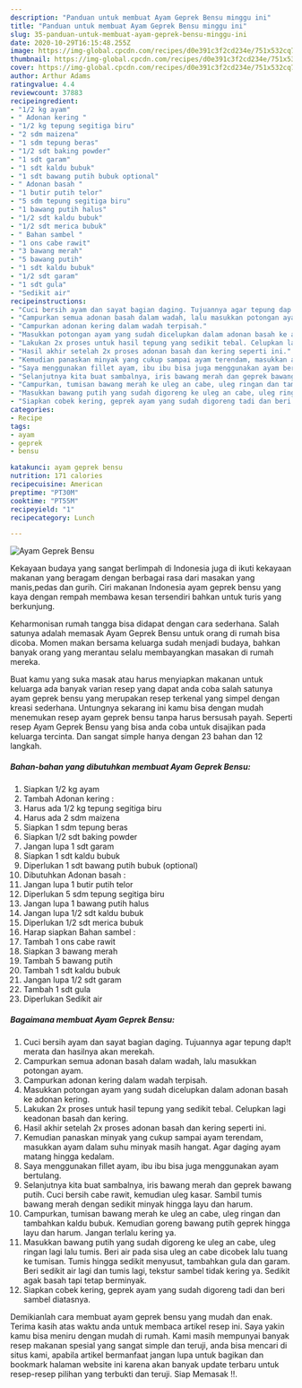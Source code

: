 ```yaml
---
description: "Panduan untuk membuat Ayam Geprek Bensu minggu ini"
title: "Panduan untuk membuat Ayam Geprek Bensu minggu ini"
slug: 35-panduan-untuk-membuat-ayam-geprek-bensu-minggu-ini
date: 2020-10-29T16:15:48.255Z
image: https://img-global.cpcdn.com/recipes/d0e391c3f2cd234e/751x532cq70/ayam-geprek-bensu-foto-resep-utama.jpg
thumbnail: https://img-global.cpcdn.com/recipes/d0e391c3f2cd234e/751x532cq70/ayam-geprek-bensu-foto-resep-utama.jpg
cover: https://img-global.cpcdn.com/recipes/d0e391c3f2cd234e/751x532cq70/ayam-geprek-bensu-foto-resep-utama.jpg
author: Arthur Adams
ratingvalue: 4.4
reviewcount: 37883
recipeingredient:
- "1/2 kg ayam"
- " Adonan kering "
- "1/2 kg tepung segitiga biru"
- "2 sdm maizena"
- "1 sdm tepung beras"
- "1/2 sdt baking powder"
- "1 sdt garam"
- "1 sdt kaldu bubuk"
- "1 sdt bawang putih bubuk optional"
- " Adonan basah "
- "1 butir putih telor"
- "5 sdm tepung segitiga biru"
- "1 bawang putih halus"
- "1/2 sdt kaldu bubuk"
- "1/2 sdt merica bubuk"
- " Bahan sambel "
- "1 ons cabe rawit"
- "3 bawang merah"
- "5 bawang putih"
- "1 sdt kaldu bubuk"
- "1/2 sdt garam"
- "1 sdt gula"
- "Sedikit air"
recipeinstructions:
- "Cuci bersih ayam dan sayat bagian daging. Tujuannya agar tepung dap!t merata dan hasilnya akan merekah."
- "Campurkan semua adonan basah dalam wadah, lalu masukkan potongan ayam."
- "Campurkan adonan kering dalam wadah terpisah."
- "Masukkan potongan ayam yang sudah dicelupkan dalam adonan basah ke adonan kering."
- "Lakukan 2x proses untuk hasil tepung yang sedikit tebal. Celupkan lagi keadonan basah dan kering."
- "Hasil akhir setelah 2x proses adonan basah dan kering seperti ini."
- "Kemudian panaskan minyak yang cukup sampai ayam terendam, masukkan ayam dalam suhu minyak masih hangat. Agar daging ayam matang hingga kedalam."
- "Saya menggunakan fillet ayam, ibu ibu bisa juga menggunakan ayam bertulang."
- "Selanjutnya kita buat sambalnya, iris bawang merah dan geprek bawang putih. Cuci bersih cabe rawit, kemudian uleg kasar. Sambil tumis bawang merah dengan sedikit minyak hingga layu dan harum."
- "Campurkan, tumisan bawang merah ke uleg an cabe, uleg ringan dan tambahkan kaldu bubuk. Kemudian goreng bawang putih geprek hingga layu dan harum. Jangan terlalu kering ya."
- "Masukkan bawang putih yang sudah digoreng ke uleg an cabe, uleg ringan lagi lalu tumis. Beri air pada sisa uleg an cabe dicobek lalu tuang ke tumisan. Tumis hingga sedikit menyusut, tambahkan gula dan garam. Beri sedikit air lagi dan tumis lagi, tekstur sambel tidak kering ya. Sedikit agak basah tapi tetap berminyak."
- "Siapkan cobek kering, geprek ayam yang sudah digoreng tadi dan beri sambel diatasnya."
categories:
- Recipe
tags:
- ayam
- geprek
- bensu

katakunci: ayam geprek bensu 
nutrition: 171 calories
recipecuisine: American
preptime: "PT30M"
cooktime: "PT55M"
recipeyield: "1"
recipecategory: Lunch

---
```



![Ayam Geprek Bensu](https://img-global.cpcdn.com/recipes/d0e391c3f2cd234e/751x532cq70/ayam-geprek-bensu-foto-resep-utama.jpg)

Kekayaan budaya yang sangat berlimpah di Indonesia juga di ikuti kekayaan makanan yang beragam dengan berbagai rasa dari masakan yang manis,pedas dan gurih. Ciri makanan Indonesia ayam geprek bensu yang kaya dengan rempah membawa kesan tersendiri bahkan untuk turis yang berkunjung.


Keharmonisan rumah tangga bisa didapat dengan cara sederhana. Salah satunya adalah memasak Ayam Geprek Bensu untuk orang di rumah bisa dicoba. Momen makan bersama keluarga sudah menjadi budaya, bahkan banyak orang yang merantau selalu membayangkan masakan di rumah mereka.



Buat kamu yang suka masak atau harus menyiapkan makanan untuk keluarga ada banyak varian resep yang dapat anda coba salah satunya ayam geprek bensu yang merupakan resep terkenal yang simpel dengan kreasi sederhana. Untungnya sekarang ini kamu bisa dengan mudah menemukan resep ayam geprek bensu tanpa harus bersusah payah.
Seperti resep Ayam Geprek Bensu yang bisa anda coba untuk disajikan pada keluarga tercinta. Dan sangat simple hanya dengan 23 bahan dan 12 langkah.


<!--inarticleads1-->

##### Bahan-bahan yang dibutuhkan membuat Ayam Geprek Bensu:

1. Siapkan 1/2 kg ayam
1. Tambah  Adonan kering :
1. Harus ada 1/2 kg tepung segitiga biru
1. Harus ada 2 sdm maizena
1. Siapkan 1 sdm tepung beras
1. Siapkan 1/2 sdt baking powder
1. Jangan lupa 1 sdt garam
1. Siapkan 1 sdt kaldu bubuk
1. Diperlukan 1 sdt bawang putih bubuk (optional)
1. Dibutuhkan  Adonan basah :
1. Jangan lupa 1 butir putih telor
1. Diperlukan 5 sdm tepung segitiga biru
1. Jangan lupa 1 bawang putih halus
1. Jangan lupa 1/2 sdt kaldu bubuk
1. Diperlukan 1/2 sdt merica bubuk
1. Harap siapkan  Bahan sambel :
1. Tambah 1 ons cabe rawit
1. Siapkan 3 bawang merah
1. Tambah 5 bawang putih
1. Tambah 1 sdt kaldu bubuk
1. Jangan lupa 1/2 sdt garam
1. Tambah 1 sdt gula
1. Diperlukan Sedikit air




<!--inarticleads2-->

##### Bagaimana membuat  Ayam Geprek Bensu:

1. Cuci bersih ayam dan sayat bagian daging. Tujuannya agar tepung dap!t merata dan hasilnya akan merekah.
1. Campurkan semua adonan basah dalam wadah, lalu masukkan potongan ayam.
1. Campurkan adonan kering dalam wadah terpisah.
1. Masukkan potongan ayam yang sudah dicelupkan dalam adonan basah ke adonan kering.
1. Lakukan 2x proses untuk hasil tepung yang sedikit tebal. Celupkan lagi keadonan basah dan kering.
1. Hasil akhir setelah 2x proses adonan basah dan kering seperti ini.
1. Kemudian panaskan minyak yang cukup sampai ayam terendam, masukkan ayam dalam suhu minyak masih hangat. Agar daging ayam matang hingga kedalam.
1. Saya menggunakan fillet ayam, ibu ibu bisa juga menggunakan ayam bertulang.
1. Selanjutnya kita buat sambalnya, iris bawang merah dan geprek bawang putih. Cuci bersih cabe rawit, kemudian uleg kasar. Sambil tumis bawang merah dengan sedikit minyak hingga layu dan harum.
1. Campurkan, tumisan bawang merah ke uleg an cabe, uleg ringan dan tambahkan kaldu bubuk. Kemudian goreng bawang putih geprek hingga layu dan harum. Jangan terlalu kering ya.
1. Masukkan bawang putih yang sudah digoreng ke uleg an cabe, uleg ringan lagi lalu tumis. Beri air pada sisa uleg an cabe dicobek lalu tuang ke tumisan. Tumis hingga sedikit menyusut, tambahkan gula dan garam. Beri sedikit air lagi dan tumis lagi, tekstur sambel tidak kering ya. Sedikit agak basah tapi tetap berminyak.
1. Siapkan cobek kering, geprek ayam yang sudah digoreng tadi dan beri sambel diatasnya.




Demikianlah cara membuat ayam geprek bensu yang mudah dan enak. Terima kasih atas waktu anda untuk membaca artikel resep ini. Saya yakin kamu bisa meniru dengan mudah di rumah. Kami masih mempunyai banyak resep makanan spesial yang sangat simple dan teruji, anda bisa mencari di situs kami, apabila artikel bermanfaat jangan lupa untuk bagikan dan bookmark halaman website ini karena akan banyak update terbaru untuk resep-resep pilihan yang terbukti dan teruji. Siap Memasak !!. 
